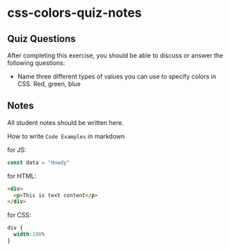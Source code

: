 # css-colors-quiz-notes

## Quiz Questions

After completing this exercise, you should be able to discuss or answer the following questions:

- Name three different types of values you can use to specify colors in CSS.
Red, green, blue

## Notes

All student notes should be written here.


How to write `Code Examples` in markdown

for JS:
```javascript
const data = "Howdy"
```

for HTML:
```html
<div>
  <p>This is text content</p>
</div>
```

for CSS:
```css
div {
  width:100%
}
```
